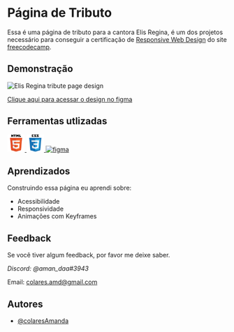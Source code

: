 
# Página de Tributo

Essa é uma página de tributo para a cantora Elis Regina, é um dos projetos necessário para conseguir a certificação de [Responsive Web Design](https://www.freecodecamp.org/learn/responsive-web-design/) do site [freecodecamp](https://www.freecodecamp.org/).


## Demonstração
![Elis Regina tribute page design](https://i.pinimg.com/564x/51/60/ec/5160ec0dbcbff3f417959280b1d12e1d.jpg)

[Clique aqui para acessar o design no figma](https://www.figma.com/file/CcVjyp6nxd9mxppNmqn3F1/tribute-page?node-id=0%3A1)
## Ferramentas utlizadas
<a href="https://www.w3.org/html/" target="_blank" rel="noreferrer"> <img src="https://raw.githubusercontent.com/devicons/devicon/master/icons/html5/html5-original-wordmark.svg" alt="html5" width="40" height="40"/> 
<a href="https://www.w3schools.com/css/" target="_blank" rel="noreferrer"> <img src="https://raw.githubusercontent.com/devicons/devicon/master/icons/css3/css3-original-wordmark.svg" alt="css3" width="40" height="40"/> </a> 
<a href="https://www.figma.com/" target="_blank" rel="noreferrer"> <img src="https://www.vectorlogo.zone/logos/figma/figma-icon.svg" alt="figma" width="40" height="40"/> </a> 




## Aprendizados
Construindo essa página eu aprendi sobre: 
- Acessibilidade
- Responsividade
- Animações com Keyframes


## Feedback

Se você tiver algum feedback, por favor me deixe saber.

*Discord: @aman_daa#3943*

Email: colares.amd@gmail.com



## Autores

- [@colaresAmanda](https://www.github.com/colaresAmanda)

